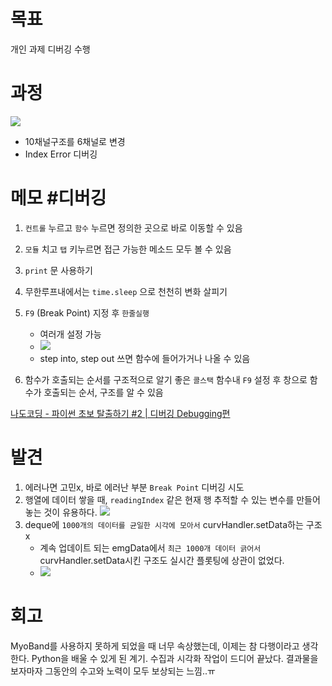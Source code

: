 # 목표
개인 과제 디버깅 수행

# 과정
![](https://velog.velcdn.com/images/sbeen/post/790e44eb-e717-46ca-acf2-92eba077a77e/image.png)
- 10채널구조를 6채널로 변경
- Index Error 디버깅


# 메모 #디버깅
1. `컨트롤` 누르고 `함수` 누르면 정의한 곳으로 바로 이동할 수 있음
2. `모듈` 치고 `탭` 키누르면 접근 가능한 메소드 모두 볼 수 있음

5. `print` 문 사용하기
4. 무한루프내에서는 `time.sleep` 으로 천천히 변화 살피기
4. `F9` (Break Point) 지정 후 `한줄실행`
	- 여러개 설정 가능
    - ![](https://velog.velcdn.com/images/sbeen/post/d6726c66-7692-4eb7-aff7-3ac74ad6c739/image.png)
	- step into, step out 쓰면 함수에 들어가거나 나올 수 있음
5. 함수가 호출되는 순서를 구조적으로 알기 좋은 `콜스택` 
함수내 `F9` 설정 후 창으로 함수가 호출되는 순서, 구조를 알 수 있음


> 
[나도코딩 - 파이썬 초보 탈출하기 #2 | 디버깅 Debugging편](https://www.youtube.com/watch?v=_1HM6MJMYPw)

# 발견
1. 에러나면 고민x, 바로 에러난 부분 `Break Point` 디버깅 시도
2. 행열에 데이터 쌓을 때, `readingIndex` 같은 현재 행 추적할 수 있는 변수를 만들어 놓는 것이 유용하다.
	![](https://velog.velcdn.com/images/sbeen/post/ec643a2c-edb3-4c75-93f1-288e1c70a047/image.png)
3. deque에 `1000개의 데이터를 균일한 시각에 모아서` curvHandler.setData하는 구조 x 
	- 계속 업데이트 되는 emgData에서 `최근 1000개 데이터 긁어서`  curvHandler.setData시킨 구조도 실시간 플롯팅에 상관이 없었다.
    - ![](https://velog.velcdn.com/images/sbeen/post/9546b0c0-811b-4f2b-a46d-1c9dacffa074/image.png)

# 회고
MyoBand를 사용하지 못하게 되었을 때 너무 속상했는데, 이제는 참 다행이라고 생각한다. Python을 배울 수 있게 된 계기. 수집과 시각화 작업이 드디어 끝났다. 결과물을 보자마자 그동안의 수고와 노력이 모두 보상되는 느낌..ㅠ
